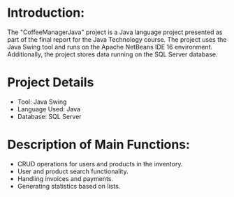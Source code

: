 # Introduction:
The "CoffeeManagerJava" project is a Java language project presented as part of the final report for the Java Technology course. The project uses the Java Swing tool and runs on the Apache NetBeans IDE 16 environment. Additionally, the project stores data running on the SQL Server database.
# Project Details
- Tool: Java Swing
- Language Used: Java
- Database: SQL Server
# Description of Main Functions:
- CRUD operations for users and products in the inventory.
- User and product search functionality.
- Handling invoices and payments.
- Generating statistics based on lists.
